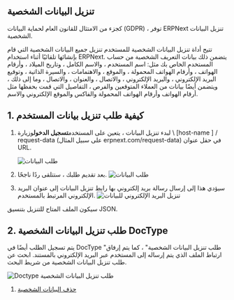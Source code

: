## تنزيل البيانات الشخصية

كجزء من الامتثال للقانون العام لحماية البيانات (GDPR) ، توفر ERPNext تنزيل البيانات الشخصية.

تتيح أداة تنزيل البيانات الشخصية للمستخدم تنزيل جميع البيانات الشخصية التي قام بإنشائها تلقائيًا أثناء استخدام ERPNext. يتضمن ذلك بيانات التعريف الشخصية من حساب المستخدم الخاص بك مثل: اسم المستخدم ، والاسم الكامل ، وتاريخ الميلاد ، وأرقام الهواتف ، وأرقام الهواتف المحمولة ، والموقع ، والاهتمامات ، والسيرة الذاتية ، وتوقيع البريد الإلكتروني ، والبريد الإلكتروني ، والاتصال ، والعنوان ، والاتصال ، وما إلى ذلك ، ويتضمن أيضًا بيانات من العملاء المتوقعين والفرص ، التفاصيل التي قمت بحفظها مثل أرقام الهواتف وأرقام الهواتف المحمولة والفاكس والموقع الإلكتروني والاسم.

## 1. كيفية طلب تنزيل بيانات المستخدم

1. لبدء تنزيل البيانات ، يتعين على المستخدم**تسجيل الدخول**وزيارة \ [host-name \] / request-data (على سبيل المثال erpnext.com/request-data) في حقل عنوان URL.
    
    ![طلب البيانات](https://docs.erpnext.com/files/request-data-webform.png)
    
2. بعد تقديم طلبك ، ستتلقى ردًا ناجحًا. ![طلب البيانات](https://docs.erpnext.com/files/download-request-succes.png)
    
3. سيؤدي هذا إلى إرسال رسالة بريد إلكتروني بها رابط تنزيل البيانات إلى عنوان البريد الإلكتروني المرتبط بالمستخدم. ![تنزيل البريد الإلكتروني للبيانات](https://docs.erpnext.com/files/download-data-email.png)
    

سيكون الملف المتاح للتنزيل بتنسيق JSON.

## 2. طلب تنزيل البيانات الشخصية DocType

يتم تسجيل الطلب أيضًا في DocType "طلب تنزيل البيانات الشخصية" ، كما يتم إرفاق ارتباط الملف الذي يتم إرساله إلى المستخدم عبر البريد الإلكتروني بالمستند. ابحث عن طلب تنزيل البيانات الشخصية من شريط البحث.

![Doctype طلب تنزيل البيانات الشخصية](https://docs.erpnext.com/files/personal-data-download-request-doctype.png)

1. [حذف البيانات الشخصية](https://docs.erpnext.com/docs/v13/user/manual/en/setting-up/personal-data-deletion)
